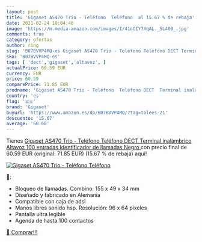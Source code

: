 ```yaml
---
layout: post
title: 'Gigaset AS470 Trio - Teléfono  Teléfono  al 15.67 % de rebaja'
date: 2021-02-24 10:04:48
image: 'https://m.media-amazon.com/images/I/41oCIY7XqAL._SL400_.jpg'
comments: true
category: ofertas
author: ring
slug: 'B07BVVP4MQ-es Gigaset AS470 Trio - Teléfono Teléfono DECT Terminal...'
sku: 'B07BVVP4MQ-es'
tags: [ 'dect','gigaset','altavoz', ]
actualPrice: 60.59 EUR
currency: EUR
price: 60.59
comparePrice: 71.85 EUR
prodname: 'Gigaset AS470 Trio - Teléfono  Teléfono DECT  Terminal inalámbrico  Altavoz  100 entradas  Identificador de llamadas  Negro '
country: 'es'
flag: '🇪🇸'
brand: 'Gigaset'
buyurl: 'https://www.amazon.es/dp/B07BVVP4MQ/?tag=tolees-21'
descuento: '15.67'
average: '60.68'
---
```


Tienes [Gigaset AS470 Trio - Teléfono  Teléfono DECT  Terminal inalámbrico  Altavoz  100 entradas  Identificador de llamadas  Negro ](https://www.amazon.es/dp/B07BVVP4MQ/?tag=tolees-21) con precio final de  60.59 EUR (original: 71.85 EUR) (15.67 %  de rebaja) aqui!

[![Gigaset AS470 Trio - Teléfono  Teléfono ](https://m.media-amazon.com/images/I/41oCIY7XqAL._SL400_.jpg)](https://www.amazon.es/dp/B07BVVP4MQ/?tag=tolees-21)

🔎:

- Bloqueo de llamadas. Combino: 155 x 49 x 34 mm
- Diseñado y fabricado en Alemania
- Compatible con caja de adsl
- Manos libres sonido hsp. Resolución: 96 x 64 píxeles
- Pantalla ultra legible
- Agenda de hasta 100 contactos

[🛒 Comprar!!!](https://www.amazon.es/dp/B07BVVP4MQ/?tag=tolees-21)
